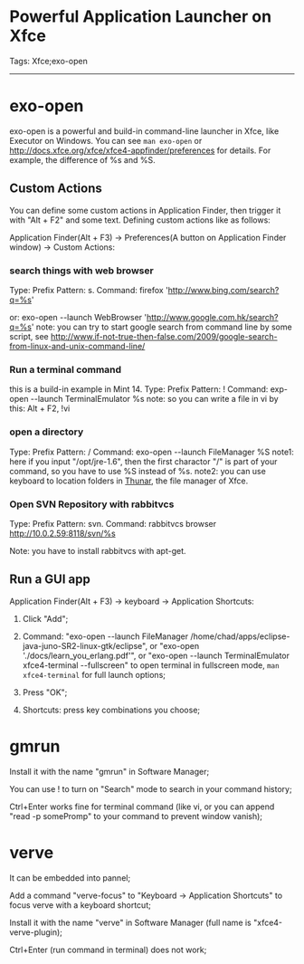 # Powerful Application Launcher on Xfce
Tags: Xfce;exo-open

------

# exo-open

exo-open is a powerful and build-in command-line launcher in Xfce, like Executor on Windows. You can see `man exo-open` or http://docs.xfce.org/xfce/xfce4-appfinder/preferences for details. For example, the difference of %s and %S. 

## Custom Actions
 
You can define some custom actions in Application Finder, then trigger it with "Alt + F2" and some text. 
Defining custom actions like as follows:

Application Finder(Alt + F3) -> Preferences(A button on Application Finder window) -> Custom Actions: 

### search things with web browser 

Type: Prefix 
Pattern: s. 
Command: firefox 'http://www.bing.com/search?q=%s'

or:  exo-open --launch WebBrowser 'http://www.google.com.hk/search?q=%s' 
note: you can try to start google search from command line by some script, see http://www.if-not-true-then-false.com/2009/google-search-from-linux-and-unix-command-line/ 

### Run a terminal command 

this is a build-in example in Mint 14. 
Type: Prefix 
Pattern: ! 
Command: exp-open --launch TerminalEmulator %s 
note: so you can write a file in vi by this: Alt + F2, !vi 

### open a directory 

Type: Prefix 
Pattern: / 
Command: exo-open --launch FileManager %S 
note1: here if you input "/opt/jre-1.6", then the first charactor "/" is part of your command, so you have to use %S instead of %s. 
note2: you can use keyboard to location folders in [Thunar](http://docs.xfce.org/xfce/thunar/start), the file manager of Xfce. 

### Open SVN Repository with rabbitvcs

Type: Prefix 
Pattern: svn. 
Command: rabbitvcs browser http://10.0.2.59:8118/svn/%s

Note: you have to install rabbitvcs with apt-get.

## Run a GUI app

Application Finder(Alt + F3) -> keyboard -> Application Shortcuts:

1. Click "Add"; 

1. Command: "exo-open --launch FileManager /home/chad/apps/eclipse-java-juno-SR2-linux-gtk/eclipse", or "exo-open './docs/learn_you_erlang.pdf'", or "exo-open --launch TerminalEmulator xfce4-terminal --fullscreen" to open terminal in fullscreen mode, `man xfce4-terminal` for full launch options;

1. Press "OK";

1. Shortcuts: press key combinations you choose;
 
# gmrun

Install it with the name "gmrun" in Software Manager;

You can use ! to turn on "Search" mode to search in your command history;

Ctrl+Enter works fine for terminal command (like vi, or you can append "read -p somePromp" to your command to prevent window vanish);

# verve

It can be embedded into pannel; 

Add a command "verve-focus" to "Keyboard -> Application Shortcuts" to focus verve with a keyboard shortcut;

Install it with the name "verve" in Software Manager (full name is "xfce4-verve-plugin);

Ctrl+Enter (run command in terminal) does not work;
